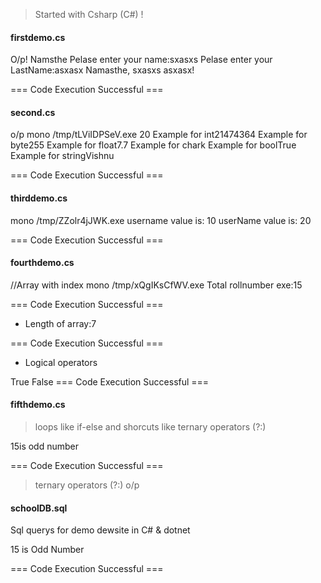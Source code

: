 > Started with Csharp (C#)
!
#### firstdemo.cs
O/p!
Namsthe
Pelase enter your name:sxasxs
Pelase enter your LastName:asxasx
Namasthe, sxasxs asxasx!

=== Code Execution Successful ===

#### second.cs
o/p
mono /tmp/tLViIDPSeV.exe
20
Example for int21474364
Example for byte255
Example for float7.7
Example for chark
Example for boolTrue
Example for stringVishnu

=== Code Execution Successful ===

#### thirddemo.cs

mono /tmp/ZZolr4jJWK.exe
username value is: 10
userName value is: 20

=== Code Execution Successful ===

#### fourthdemo.cs
//Array with index
mono /tmp/xQgIKsCfWV.exe
Total rollnumber exe:15

=== Code Execution Successful ===

* Length of array:7

=== Code Execution Successful ===

* Logical operators

True
False
=== Code Execution Successful ===

#### fifthdemo.cs
> loops like if-else and shorcuts like ternary operators (?:) 

15is odd number

=== Code Execution Successful ===
> ternary operators (?:) o/p

#### schoolDB.sql

Sql querys for demo dewsite in C# & dotnet

15 is Odd Number

=== Code Execution Successful ===

